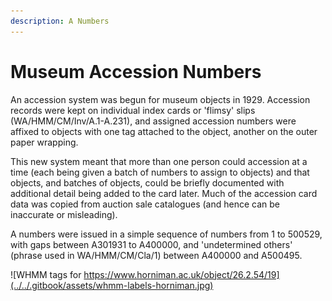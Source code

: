 ```yaml
---
description: A Numbers
---
```


# Museum Accession Numbers

An accession system was begun for museum objects in 1929. Accession records were kept on individual index cards or 'flimsy' slips \(WA/HMM/CM/Inv/A.1-A.231\), and assigned accession numbers were affixed to objects with one tag attached to the object, another on the outer paper wrapping. 

This new system meant that more than one person could accession at a time \(each being given a batch of numbers to assign to objects\) and that objects, and batches of objects, could be briefly documented with additional detail being added to the card later. Much of the accession card data was copied from auction sale catalogues \(and hence can be inaccurate or misleading\).

A numbers were issued in a simple sequence of numbers from 1 to 500529, with gaps between A301931 to A400000, and 'undetermined others' \(phrase used in WA/HMM/CM/Cla/1\) between A400000 and A500495. 

![WHMM tags for https://www.horniman.ac.uk/object/26.2.54/19](../../.gitbook/assets/whmm-labels-horniman.jpg)

